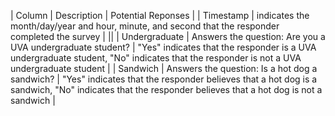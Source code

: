 | Column        | Description                                                                                       | Potential Reponses |
| Timestamp     | indicates the month/day/year and hour, minute, and second that the responder completed the survey |                     ||               | Undergraduate | Answers the question: Are you a UVA undergraduate student?                                        | "Yes" indicates that the responder is a UVA undergraduate student, "No" indicates that the responder is not a UVA undergraduate student               |
| Sandwich      | Answers the question: Is a hot dog a sandwich?                                                    | "Yes" indicates that the responder believes that a hot dog is a sandwich, "No" indicates that the responder believes that a hot dog is not a sandwich |
